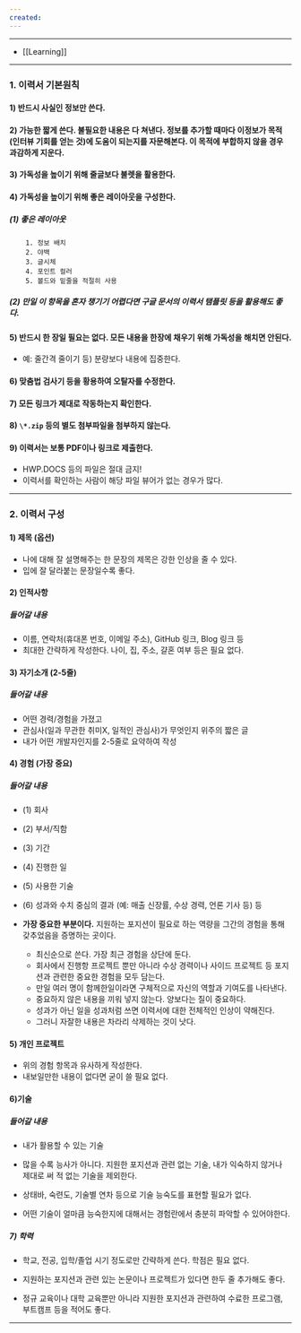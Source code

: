 ```yaml
---
created:
---
```


---
- [[Learning]]
---
### 1. 이력서 기본원칙

#### 1) 반드시 사실인 정보만 쓴다.

#### 2) 가능한 짧게 쓴다. 불필요한 내용은 다 쳐낸다. 정보를 추가할 때마다 이정보가 목적(인터뷰 기회를 얻는 것)에 도움이 되는지를 자문해본다. 이 목적에 부합하지 않을 경우 과감하게 지운다. 

#### 3) 가독성을 높이기 위해 줄글보다 불렛을 활용한다.

#### 4) 가독성을 높이기 위해 좋은 레이아웃을 구성한다. 

##### (1) 좋은 레이아웃
    	1. 정보 배치
        2. 야백
        3. 글시체
        4. 포인트 컬러
        5. 볼드와 밑줄을 적절히 사용
    
##### (2) 만일 이 항목을 혼자 챙기기 어렵다면 구글 문서의 이력서 탬플릿 등을 활용해도 좋다.
    
#### 5) 반드시 한 장일 필요는 없다. 모든 내용을 한장에 채우기 위해 가독성을 해치면 안된다. 

- 예: 
줄간격 줄이기 등) 분량보다 내용에 집중한다.

#### 6) 맞춤법 검사기 등을 황용하여 오탈자를 수정한다.
	
#### 7) 모든 링크가 제대로 작동하는지 확인한다.

#### 8) `\*.zip` 등의 별도 첨부파일을 첨부하지 않는다.

#### 9) 이력서는 보통 PDF이나 링크로 제출한다. 
- HWP.DOCS 등의 파일은 절대 금지! 
- 이력서를 확인하는 사람이 해당 파일 뷰어가 없는 경우가 많다.
		
---

### 2. 이력서 구성

#### 1) 제목 (옵션)
- 나에 대해 잘 설명해주는 한 문장의 제목은 강한 인상을 줄 수 있다.
- 입에 잘 달라붙는 문장일수록 좋다.
		
#### 2) 인적사항

##### 들어갈 내용
- 이름, 연락처(휴대폰 번호, 이메일 주소), GitHub 링크, Blog 링크 등
- 최대한 간략하게 작성한다. 나이, 집, 주소, 걀혼 여부 등은 필요 없다.
		
#### 3) 자기소개 (2-5줄)

##### 들어갈 내용
- 어떤 경력/경험을 가졌고 
- 관심사(일과 무관한 취미X, 일적인 관심사)가 무엇인지 위주의 짧은 글
- 내가 어떤 개발자인지를 2-5줄로 요약하여 작성
		
#### 4) 경험 (가장 중요) 

##### 들어갈 내용

- (1) 회사
- (2) 부서/직함
- (3) 기간
- (4) 진행한 일
- (5) 사용한 기술
- (6) 성과와 수치 중심의 결과 (예: 매출 신장률, 수상 경력, 언론 기사 등) 등

- **가장 중요한 부분이다.** 지원하는 포지션이 필요로 하는 역량을 그간의 경험을 통해 갖추었음을 증명하는 곳이다.

	- 최신순으로 쓴다. 가장 최근 경험을 상단에 둔다.
	- 회사에서 진행항 프로젝트 뿐만 아니라 수상 경력이나 사이드 프로젝트 등 포지션과 관련한 중요한 경험을 모두 담는다.
	- 만일 여러 명이 함께한일이라면 구체적으로 자신의 역할과 기여도를 나타낸다.
	- 중요하지 않은 내용을 끼워 넣지 않는다. 양보다는 질이 중요하다.
	- 성과가 아닌 일을 성과처럼 쓰면 이력서에 대한 전체적인 인상이 약해진다. 
    - 그러니 자잘한 내용은 차라리 삭제하는 것이 낫다.
		
#### 5) 개인 프로젝트
- 위의 경험 항목과 유사하게 작성한다.
- 내보일만한 내용이 없다면 굳이 쓸 필요 없다.
		
#### 6)기술

##### 들어갈 내용

- 내가 활용할 수 있는 기술

- 많을 수록 능사가 아니다. 지원한 포지션과 관련 없는 기술, 내가 익숙하지 않거나 제대로 써 적 없는 기술을 제외한다.

- 상태바, 숙련도, 기술별 연차 등으로 기술 능숙도를 표현할 필요가 없다.

- 어떤 기술이 얼마큼 능숙한지에 대해서는 경험란에서 충분히 파악할 수 있어야한다.
		
##### 7) 학력

- 학교, 전공, 입학/졸업 시기 정도로만 간략하게 쓴다. 학점은 필요 없다.

- 지원하는 포지션과 관련 있는 논문이나 프로젝트가 있다면 한두 줄 추가해도 좋다.

- 정규 교육이나 대학 교육뿐만 아니라 지원한 포지션과 관련하여 수료한 프로그램, 부트캠프 등을 적어도 좋다.
---